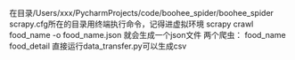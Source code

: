 在目录/Users/xxx/PycharmProjects/code/boohee_spider/boohee_spider
scrapy.cfg所在的目录用终端执行命令，记得进虚拟环境
scrapy crawl food_name -o food_name.json
就会生成一个json文件
两个爬虫：
food_name
food_detail
直接运行data_transfer.py可以生成csv